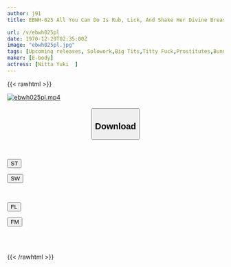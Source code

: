 ```yaml
---
author: j91
title: EBWH-025 All You Can Do Is Rub, Lick, And Shake Her Divine Breasts With A World-class L-cup Reverse Bunny! Breast Pushing Sex Tour Yuki Nitta

url: /v/ebwh025pl
date: 1970-12-29T02:35:00Z
image: "ebwh025pl.jpg"
tags: [Upcoming releases, Solowork,Big Tits,Titty Fuck,Prostitutes,Bunny Girl,Ultra-Huge Tits	]
maker: [E-body]
actress: [Nitta Yuki  ]
---
```



{{< rawhtml >}}

<div class="video" data-videoid="pending_link.html">
    <a href="javascript:;">
        <img src="/v/ebwh025pl/ebwh025pl.jpg" width="WIDTH" height="HEIGHT" alt="ebwh025pl.mp4" loading="lazy">
    </a>
</div>

<script type="text/javascript" src="https://j91.asia/asset/on-demand-pend.js"></script>

<br>
  <link rel="stylesheet" href="https://j91.asia/asset/bs5.css">
  
  <center>
  <button class="btn btn-primary" type="button" data-bs-toggle="collapse" data-bs-target=".multi-collapse" aria-expanded="false" aria-controls="multiCollapseExample1 multiCollapseExample2"><h2>Download</h2></button></center>
</p>
<div class="row">
  <div class="col">
    <div class="collapse multi-collapse" id="multiCollapseExample1">
      <div class="card card-body">
	      	      <br>
<div class="buttons">  
<p><a href="https://j91.asia/pending_link.html" target="_blank"><button class="btn-hover color-3"><i class="fa fa-download"></i> ST</button></a></p>
<p><a href="https://j91.asia/pending_link.html" target="_blank"><button class="btn-hover color-2"><i class="fa fa-download"></i> SW</button></a></p></div>
    </div>
  </div>
</div>
  <div class="col">
    <div class="collapse multi-collapse" id="multiCollapseExample2">
      <div class="card card-body">
	      <br>
<div class="buttons">
<p><a href="https://filelions.online/f/fl_fileid" target="_blank"><button class="btn-hover color-9"><i class="fa fa-download"></i> FL</button></a></p>
<p><a href="https://j91.asia/pending_link.html" target="_blank"><button class="btn-hover color-8"><i class="fa fa-download"></i> FM</button></a></p></div>
<br><br>
      </div>
    </div>
  </div>
</div>

{{< /rawhtml >}}
